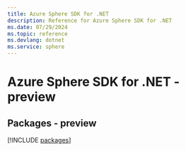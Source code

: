```yaml
---
title: Azure Sphere SDK for .NET
description: Reference for Azure Sphere SDK for .NET
ms.date: 07/29/2024
ms.topic: reference
ms.devlang: dotnet
ms.service: sphere
---
```

# Azure Sphere SDK for .NET - preview
## Packages - preview
[!INCLUDE [packages](sphere-index.md)]